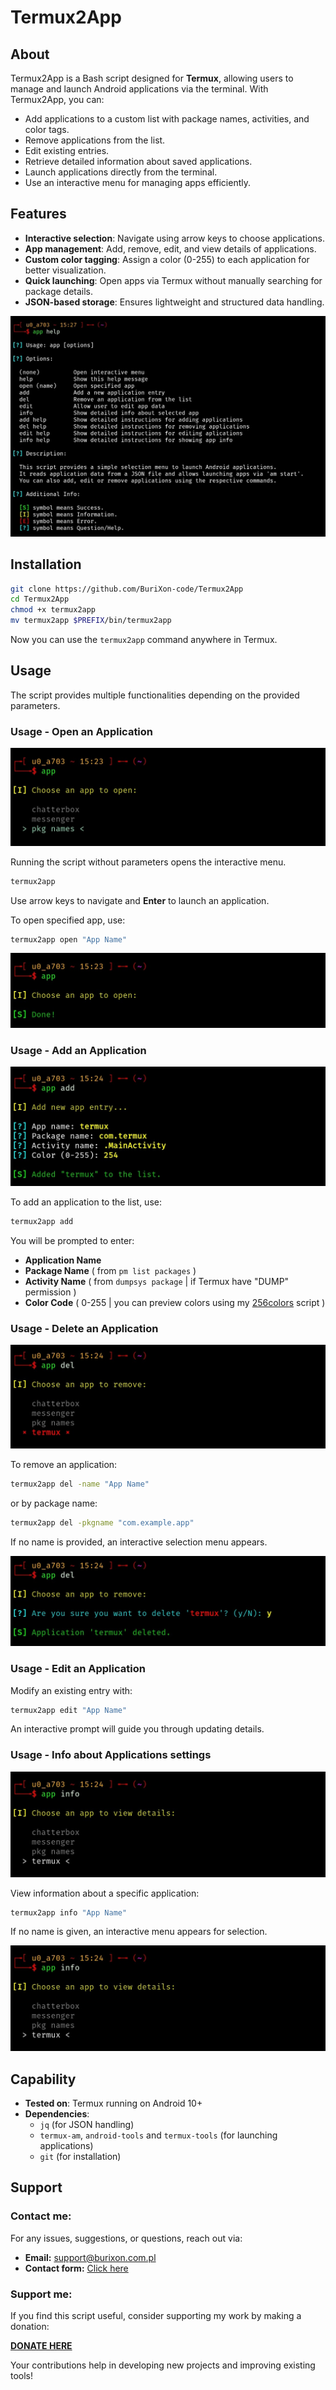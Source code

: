 # Termux2App

## About
Termux2App is a Bash script designed for **Termux**, allowing users to manage and launch Android applications via the terminal. With Termux2App, you can:
- Add applications to a custom list with package names, activities, and color tags.
- Remove applications from the list.
- Edit existing entries.
- Retrieve detailed information about saved applications.
- Launch applications directly from the terminal.
- Use an interactive menu for managing apps efficiently.

## Features
- **Interactive selection**: Navigate using arrow keys to choose applications.
- **App management**: Add, remove, edit, and view details of applications.
- **Custom color tagging**: Assign a color (0-255) to each application for better visualization.
- **Quick launching**: Open apps via Termux without manually searching for package details.
- **JSON-based storage**: Ensures lightweight and structured data handling.

![screenshot](/help.jpg)

## Installation
```sh
git clone https://github.com/BuriXon-code/Termux2App
cd Termux2App
chmod +x termux2app
mv termux2app $PREFIX/bin/termux2app
```

Now you can use the `termux2app` command anywhere in Termux.

## Usage
The script provides multiple functionalities depending on the provided parameters.

### Usage - Open an Application

![screenshot](/open1.jpg)

Running the script without parameters opens the interactive menu.
```sh
termux2app
```
Use arrow keys to navigate and **Enter** to launch an application.

To open specified app, use:
```sh
termux2app open "App Name"
```

![screenshot](/open2.jpg)

### Usage - Add an Application

![screenshot](/add1.jpg)

To add an application to the list, use:
```sh
termux2app add
```
You will be prompted to enter:
- **Application Name**
- **Package Name** ( from `pm list packages` )
- **Activity Name** ( from `dumpsys package` | if Termux have "DUMP" permission )
- **Color Code** ( 0-255 | you can preview colors using my [256colors](https://github.com/BuriXon-code/256colors) script )

### Usage - Delete an Application

![screenshot](/del1.jpg)

To remove an application:
```sh
termux2app del -name "App Name"
```
or by package name:
```sh
termux2app del -pkgname "com.example.app"
```
If no name is provided, an interactive selection menu appears.

![screenshot](/del2.jpg)

### Usage - Edit an Application
Modify an existing entry with:
```sh
termux2app edit "App Name"
```
An interactive prompt will guide you through updating details.

### Usage - Info about Applications settings

![screenshot](/info1.jpg)

View information about a specific application:
```sh
termux2app info "App Name"
```
If no name is given, an interactive menu appears for selection.

![screenshot](/info1.jpg)

## Capability
- **Tested on**: Termux running on Android 10+
- **Dependencies**:
  - `jq` (for JSON handling)
  - `termux-am`, `android-tools` and `termux-tools` (for launching applications)
  - `git` (for installation)

## Support
### Contact me:
For any issues, suggestions, or questions, reach out via:

- **Email:** support@burixon.com.pl  
- **Contact form:** [Click here](https://burixon.com.pl/kontakt.php)

### Support me:
If you find this script useful, consider supporting my work by making a donation:

[**DONATE HERE**](https://burixon.com.pl/donate/)

Your contributions help in developing new projects and improving existing tools!
